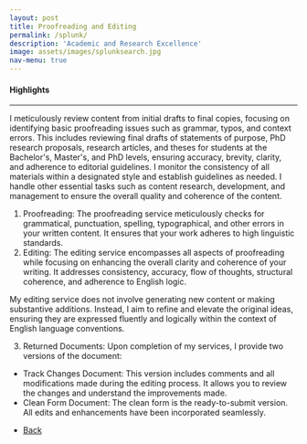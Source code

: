 ```yaml
---
layout: post
title: Proofreading and Editing
permalink: /splunk/
description: 'Academic and Research Excellence'
image: assets/images/splunksearch.jpg
nav-menu: true
---
```


<h4>Highlights</h4>
<div class="table-wrapper">
  
</div>
<hr class="major" />  

I meticulously review content from initial drafts to final copies, focusing on identifying basic proofreading issues such as grammar, typos, and context errors. This includes reviewing final drafts of statements of purpose, PhD research proposals, research articles, and theses for students at the Bachelor's, Master's, and PhD levels, ensuring accuracy, brevity, clarity, and adherence to editorial guidelines. I monitor the consistency of all materials within a designated style and establish guidelines as needed. I handle other essential tasks such as content research, development, and management to ensure the overall quality and coherence of the content. 

1. Proofreading:
The proofreading service meticulously checks for grammatical, punctuation, spelling, typographical, and other errors in your written content. It ensures that your work adheres to high linguistic standards.
2. Editing:
The editing service encompasses all aspects of proofreading while focusing on enhancing the overall clarity and coherence of your writing. It addresses consistency, accuracy, flow of thoughts, structural coherence, and adherence to English logic.

My editing service does not involve generating new content or making substantive additions. Instead, I aim to refine and elevate the original ideas, ensuring they
are expressed fluently and logically within the context of English language conventions.

3. Returned Documents:
Upon completion of my services, I provide two versions of the document:
- Track Changes Document:
 This version includes comments and all modifications made during the editing
process.
 It allows you to review the changes and understand the improvements made.
- Clean Form Document:
  The clean form is the ready-to-submit version.
  All edits and enhancements have been incorporated seamlessly.



<ul class="actions">
<li><a href="/" class="button next scrolly">Back</a></li>
</ul>

